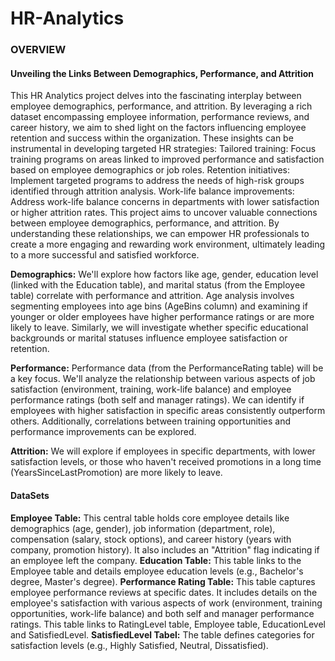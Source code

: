 # HR-Analytics

### OVERVIEW
  
#### Unveiling the Links Between Demographics, Performance, and Attrition
This HR Analytics project delves into the fascinating interplay between employee demographics, performance, and attrition. By leveraging a rich dataset encompassing employee information, performance reviews, and career history, we aim to shed light on the factors influencing employee retention and success within the organization. These insights can be instrumental in developing targeted HR strategies:
Tailored training: Focus training programs on areas linked to improved performance and satisfaction based on employee demographics or job roles.
Retention initiatives: Implement targeted programs to address the needs of high-risk groups identified through attrition analysis.
Work-life balance improvements: Address work-life balance concerns in departments with lower satisfaction or higher attrition rates.
This project aims to uncover valuable connections between employee demographics, performance, and attrition. By understanding these relationships, we can empower HR professionals to create a more engaging and rewarding work environment, ultimately leading to a more successful and satisfied workforce.

**Demographics:** We'll explore how factors like age, gender, education level (linked with the Education table), and marital status (from the Employee table) correlate with performance and attrition. Age analysis involves segmenting employees into age bins (AgeBins column) and examining if younger or older employees have higher performance ratings or are more likely to leave.
Similarly, we will investigate whether specific educational backgrounds or marital statuses influence employee satisfaction or retention.

**Performance:** Performance data (from the PerformanceRating table) will be a key focus. We'll analyze the relationship between various aspects of job satisfaction (environment, training, work-life balance) and employee performance ratings (both self and manager ratings). We can identify if employees with higher satisfaction in specific areas consistently outperform others. Additionally, correlations between training opportunities and performance improvements can be explored.

**Attrition:** We will explore if employees in specific departments, with lower satisfaction levels, or those who haven't received promotions in a long time (YearsSinceLastPromotion) are more likely to leave.


#### DataSets
**Employee Table:** This central table holds core employee details like demographics (age, gender), job information (department, role), compensation (salary, stock options), and career history (years with company, promotion history). It also includes an "Attrition" flag indicating if an employee left the company.
**Education Table:** This table links to the Employee table and details employee education levels (e.g., Bachelor's degree, Master's degree).
**Performance Rating Table:** This table captures employee performance reviews at specific dates. It includes details on the employee's satisfaction with various aspects of work (environment, training opportunities, work-life balance) and both self and manager performance ratings. This table links to RatingLevel table, Employee table, EducationLevel and SatisfiedLevel.
**SatisfiedLevel Tabel:** The table defines categories for satisfaction levels (e.g., Highly Satisfied, Neutral, Dissatisfied).
